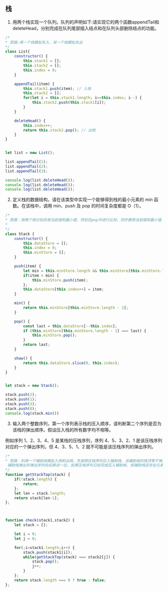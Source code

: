 ## 栈

1. 用两个栈实现一个队列。队列的声明如下:请实现它的两个函数appendTail和deleteHead，分别完成在队列尾部插入结点和在队列头部删除结点的功能。
```javascript
/*
* 思路:用一个栈模拟先入，另一个栈模拟先出
*/
class List{
    constructor() {
        this.stack1 = [];
        this.stack2 = [];
        this.index = 0;
    }

    appendTail(item) {
        this.stack1.push(item); // 入栈
        this.stack2 = [];
        for(let i = this.stack1.length; i>=this.index; i--) {
            this.stack2.push(this.stack1[i]);
        }
    }

    deleteHead() {
        this.index++;
        return this.stack2.pop(); // 出栈
    }
}


let list = new List();

list.appendTail(1);
list.appendTail(2);
list.appendTail(3);

console.log(list.deleteHead());
console.log(list.deleteHead());
console.log(list.deleteHead());
```

2. 定义栈的数据结构，请在该类型中实现一个能够得到栈的最小元素的 min 函数。在该栈中，调用 min、push 及 pop 的时间复杂度都是 O（1）。
```javascript
/*
* 思路：用两个栈分别存放当前值和最小值，然后在pop中进行比较，同步删除当前值和最小值
*
*/
class Stack {
    constructor() {
        this.dataStore = [];
        this.index = 0;
        this.minStore = [];
    }

    push(item) {
        let min = this.minStore.length && this.minStore[this.minStore.length - 1] || Number.MAX_VALUE;
        if(item < min) {
            this.minStore.push(item);
        };
        this.dataStore[this.index++] = item;
    }

    min() {
        return this.minStore[this.minStore.length - 1];
    }

    pop() {
        const last = this.dataStore[--this.index];
        if (this.minStore[this.minStore.length - 1] === last) {
            this.minStore.pop();
        }
        return last;
    }

    show() {
        return this.dataStore.slice(0, this.index);
    }
}


let stack = new Stack();

stack.push(2);
stack.push(1);
stack.push(3);
stack.push(0);
console.log(stack.min())
```

3. 输入两个整数序列，第一个序列表示栈的压入顺序，请判断第二个序列是否为该栈的弹出顺序。假设压入栈的所有数字均不相等。

例如序列 1、2、3、4、5 是某栈的压栈序列，序列 4、5、3、2、1 是该压栈序列对应的一个弹出序列，但 4、3、5、1、2 就不可能是该压栈序列的弹出序列。
```javascript
/*
* 思路：利用一个辅助栈模拟入栈和出栈，先按照压栈序列压入辅助栈，当辅助栈的栈顶等于弹出序列当前元素时，
 辅助栈弹出并弹出序列向后移动一位，如果压栈序列已经完成压入辅助栈，但辅助栈还存在元素时，证明不是该压栈序列的弹出序列。
*/
function getStackTop(stack) {
	if(!stack.length) {
		return;
	};
	let len = stack.length;
	return stack[len-1];
};



function check(stack1,stack2) {
	let stack = [];

	let i = 0;
	let j = 0;

	for(;i<stack1.length;i++) {
		stack.push(stack1[i]);
		while(getStackTop(stack) === stack2[j]) {
			stack.pop();
			j++;
		}
	};
	return stack.length === 0 ? true : false;
};
```
